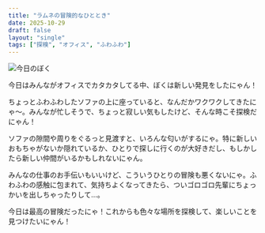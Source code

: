 ```yaml
---
title: "ラムネの冒険的なひととき"
date: 2025-10-29
draft: false
layout: "single"
tags: ["探検", "オフィス", "ふわふわ"]
---
```


![今日のぼく](/images/cat-2025-10-29T10-17-09.jpg)

今日はみんながオフィスでカタカタしてる中、ぼくは新しい発見をしたにゃん！

ちょっとふわふわしたソファの上に座っていると、なんだかワクワクしてきたにゃ〜。みんなが忙しそうで、ちょっと寂しい気もしたけど、そんな時こそ探検だにゃん！

ソファの隙間や周りをぐるっと見渡すと、いろんな匂いがするにゃ。特に新しいおもちゃがないか隠れているか、ひとりで探しに行くのが大好きだし、もしかしたら新しい仲間がいるかもしれないにゃん。

みんなの仕事のお手伝いもいいけど、こういうひとりの冒険も悪くないにゃ。ふわふわの感触に包まれて、気持ちよくなってきたら、ついゴロゴロ先輩にちょっかいを出しちゃったりして…。

今日は最高の冒険だったにゃ！これからも色々な場所を探検して、楽しいことを見つけたいにゃん！